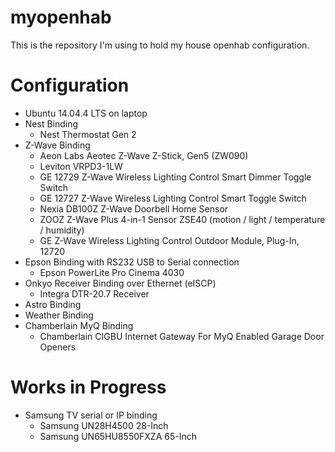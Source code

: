 # myopenhab
This is the repository I'm using to hold my house openhab configuration.

# Configuration
* Ubuntu 14.04.4 LTS on laptop
* Nest Binding
  * Nest Thermostat Gen 2
* Z-Wave Binding
  * Aeon Labs Aeotec Z-Wave Z-Stick, Gen5 (ZW090)
  * Leviton VRPD3-1LW
  * GE 12729 Z-Wave Wireless Lighting Control Smart Dimmer Toggle Switch
  * GE 12727 Z-Wave Wireless Lighting Control Smart Toggle Switch
  * Nexia DB100Z Z-Wave Doorbell Home Sensor
  * ZOOZ Z-Wave Plus 4-in-1 Sensor ZSE40 (motion / light / temperature / humidity)
  * GE Z-Wave Wireless Lighting Control Outdoor Module, Plug-In, 12720
* Epson Binding with RS232 USB to Serial connection
  * Epson PowerLite Pro Cinema 4030
* Onkyo Receiver Binding over Ethernet (eISCP)
  * Integra DTR-20.7 Receiver
* Astro Binding
* Weather Binding
* Chamberlain MyQ Binding
  * Chamberlain CIGBU Internet Gateway For MyQ Enabled Garage Door Openers

# Works in Progress
* Samsung TV serial or IP binding
  * Samsung UN28H4500 28-Inch
  * Samsung UN65HU8550FXZA 65-Inch

